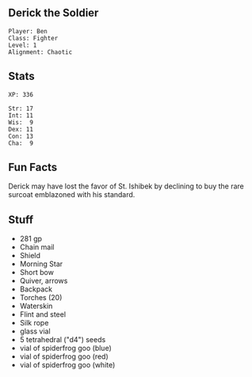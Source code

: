
## Derick the Soldier

    Player: Ben
    Class: Fighter
    Level: 1
    Alignment: Chaotic

## Stats

    XP: 336

    Str: 17
    Int: 11
    Wis:  9
    Dex: 11
    Con: 13
    Cha:  9

## Fun Facts

Derick may have lost the favor of St. Ishibek by declining to buy the rare
surcoat emblazoned with his standard.

## Stuff

* 281 gp
* Chain mail
* Shield
* Morning Star
* Short bow
* Quiver, arrows
* Backpack
* Torches (20)
* Waterskin
* Flint and steel
* Silk rope
* glass vial
* 5 tetrahedral ("d4") seeds
* vial of spiderfrog goo (blue)
* vial of spiderfrog goo (red)
* vial of spiderfrog goo (white)

